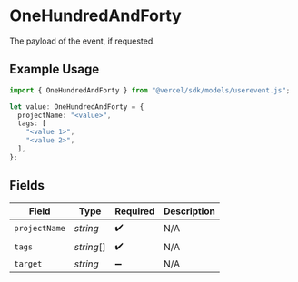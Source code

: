 # OneHundredAndForty

The payload of the event, if requested.

## Example Usage

```typescript
import { OneHundredAndForty } from "@vercel/sdk/models/userevent.js";

let value: OneHundredAndForty = {
  projectName: "<value>",
  tags: [
    "<value 1>",
    "<value 2>",
  ],
};
```

## Fields

| Field              | Type               | Required           | Description        |
| ------------------ | ------------------ | ------------------ | ------------------ |
| `projectName`      | *string*           | :heavy_check_mark: | N/A                |
| `tags`             | *string*[]         | :heavy_check_mark: | N/A                |
| `target`           | *string*           | :heavy_minus_sign: | N/A                |